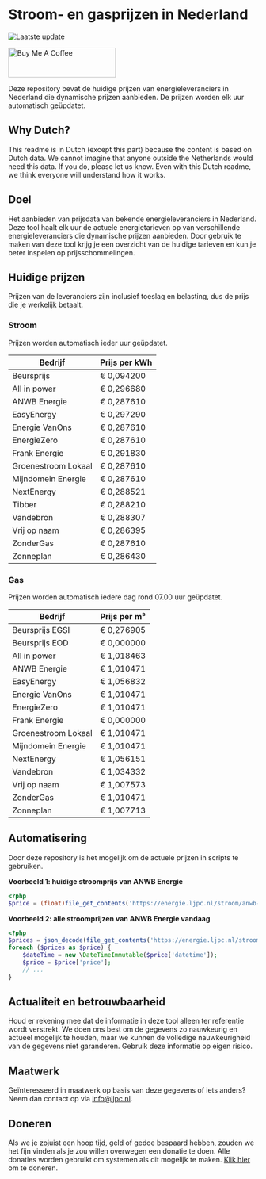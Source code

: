 # Stroom- en gasprijzen in Nederland

![Laatste update](https://img.shields.io/badge/laatste%20update-2023--07--29%2001%3A00%20CET-brightgreen)

<a href="https://www.buymeacoffee.com/Lars-" target="_blank"><img src="https://cdn.buymeacoffee.com/buttons/v2/default-orange.png" alt="Buy Me A Coffee" height="60" style="height: 60px !important;width: 217px !important;" ></a>

Deze repository bevat de huidige prijzen van energieleveranciers in Nederland die dynamische prijzen aanbieden. De prijzen worden elk uur automatisch geüpdatet.

## Why Dutch?

This readme is in Dutch (except this part) because the content is based on Dutch data. We cannot imagine that anyone outside the Netherlands would need this data. If you do, please let us know. Even with this Dutch readme, we think
everyone will understand how it works.

## Doel

Het aanbieden van prijsdata van bekende energieleveranciers in Nederland. Deze tool haalt elk uur de actuele energietarieven op van verschillende energieleveranciers die dynamische prijzen aanbieden. Door gebruik te maken van deze tool
krijg je een overzicht van de huidige tarieven en kun je beter inspelen op prijsschommelingen.

## Huidige prijzen

Prijzen van de leveranciers zijn inclusief toeslag en belasting, dus de prijs die je werkelijk betaalt.

### Stroom

Prijzen worden automatisch ieder uur geüpdatet.

 Bedrijf | Prijs per kWh 
---------|---------------
Beursprijs | € 0,094200
All in power | € 0,296680
ANWB Energie | € 0,287610
EasyEnergy | € 0,297290
Energie VanOns | € 0,287610
EnergieZero | € 0,287610
Frank Energie | € 0,291830
Groenestroom Lokaal | € 0,287610
Mijndomein Energie | € 0,287610
NextEnergy | € 0,288521
Tibber | € 0,288210
Vandebron | € 0,288307
Vrij op naam | € 0,286395
ZonderGas | € 0,287610
Zonneplan | € 0,286430


### Gas

Prijzen worden automatisch iedere dag rond 07.00 uur geüpdatet.

 Bedrijf | Prijs per m³ 
---------|--------------
Beursprijs EGSI | € 0,276905
Beursprijs EOD | € 0,000000
All in power | € 1,018463
ANWB Energie | € 1,010471
EasyEnergy | € 1,056832
Energie VanOns | € 1,010471
EnergieZero | € 1,010471
Frank Energie | € 0,000000
Groenestroom Lokaal | € 1,010471
Mijndomein Energie | € 1,010471
NextEnergy | € 1,056151
Vandebron | € 1,034332
Vrij op naam | € 1,007573
ZonderGas | € 1,010471
Zonneplan | € 1,007713


## Automatisering

Door deze repository is het mogelijk om de actuele prijzen in scripts te gebruiken.

**Voorbeeld 1: huidige stroomprijs van ANWB Energie**

```php
<?php
$price = (float)file_get_contents('https://energie.ljpc.nl/stroom/anwb-energie-nu.txt');

```

**Voorbeeld 2: alle stroomprijzen van ANWB Energie vandaag**

```php
<?php
$prices = json_decode(file_get_contents('https://energie.ljpc.nl/stroom/all-in-power-vandaag.json'),true);
foreach ($prices as $price) {
    $dateTime = new \DateTimeImmutable($price['datetime']);
    $price = $price['price'];
    // ...
}
```

## Actualiteit en betrouwbaarheid

Houd er rekening mee dat de informatie in deze tool alleen ter referentie wordt verstrekt. We doen ons best om de gegevens zo nauwkeurig en actueel mogelijk te houden, maar we kunnen de volledige nauwkeurigheid van de gegevens niet
garanderen. Gebruik deze informatie op eigen risico.

## Maatwerk

Geïnteresseerd in maatwerk op basis van deze gegevens of iets anders? Neem dan contact op
via [info@ljpc.nl](mailto:info@ljpc.nl?subject=Energie%20prijzen).

## Doneren

Als we je zojuist een hoop tijd, geld of gedoe bespaard hebben, zouden we het fijn vinden als je zou willen overwegen een
donatie te doen. Alle donaties worden gebruikt om systemen als dit mogelijk te
maken. [Klik hier](https://www.buymeacoffee.com/Lars-) om te doneren.
